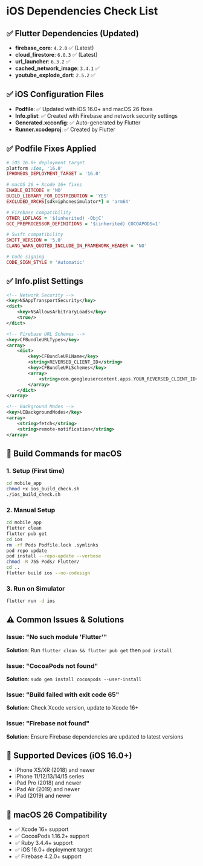 # iOS Dependencies Check List

## ✅ Flutter Dependencies (Updated)
- **firebase_core**: `4.2.0` ✅ (Latest)
- **cloud_firestore**: `6.0.3` ✅ (Latest)
- **url_launcher**: `6.3.2` ✅
- **cached_network_image**: `3.4.1` ✅
- **youtube_explode_dart**: `2.5.2` ✅

## ✅ iOS Configuration Files
- **Podfile**: ✅ Updated with iOS 16.0+ and macOS 26 fixes
- **Info.plist**: ✅ Created with Firebase and network security settings
- **Generated.xcconfig**: ✅ Auto-generated by Flutter
- **Runner.xcodeproj**: ✅ Created by Flutter

## ✅ Podfile Fixes Applied
```ruby
# iOS 16.0+ deployment target
platform :ios, '16.0'
IPHONEOS_DEPLOYMENT_TARGET = '16.0'

# macOS 26 + Xcode 16+ fixes
ENABLE_BITCODE = 'NO'
BUILD_LIBRARY_FOR_DISTRIBUTION = 'YES'
EXCLUDED_ARCHS[sdk=iphonesimulator*] = 'arm64'

# Firebase compatibility
OTHER_LDFLAGS = '$(inherited) -ObjC'
GCC_PREPROCESSOR_DEFINITIONS = '$(inherited) COCOAPODS=1'

# Swift compatibility
SWIFT_VERSION = '5.0'
CLANG_WARN_QUOTED_INCLUDE_IN_FRAMEWORK_HEADER = 'NO'

# Code signing
CODE_SIGN_STYLE = 'Automatic'
```

## ✅ Info.plist Settings
```xml
<!-- Network Security -->
<key>NSAppTransportSecurity</key>
<dict>
    <key>NSAllowsArbitraryLoads</key>
    <true/>
</dict>

<!-- Firebase URL Schemes -->
<key>CFBundleURLTypes</key>
<array>
    <dict>
        <key>CFBundleURLName</key>
        <string>REVERSED_CLIENT_ID</string>
        <key>CFBundleURLSchemes</key>
        <array>
            <string>com.googleusercontent.apps.YOUR_REVERSED_CLIENT_ID</string>
        </array>
    </dict>
</array>

<!-- Background Modes -->
<key>UIBackgroundModes</key>
<array>
    <string>fetch</string>
    <string>remote-notification</string>
</array>
```

## 🚀 Build Commands for macOS

### 1. Setup (First time)
```bash
cd mobile_app
chmod +x ios_build_check.sh
./ios_build_check.sh
```

### 2. Manual Setup
```bash
cd mobile_app
flutter clean
flutter pub get
cd ios
rm -rf Pods Podfile.lock .symlinks
pod repo update
pod install --repo-update --verbose
chmod -R 755 Pods/ Flutter/
cd ..
flutter build ios --no-codesign
```

### 3. Run on Simulator
```bash
flutter run -d ios
```

## ⚠️ Common Issues & Solutions

### Issue: "No such module 'Flutter'"
**Solution**: Run `flutter clean && flutter pub get` then `pod install`

### Issue: "CocoaPods not found"
**Solution**: `sudo gem install cocoapods --user-install`

### Issue: "Build failed with exit code 65"
**Solution**: Check Xcode version, update to Xcode 16+

### Issue: "Firebase not found"
**Solution**: Ensure Firebase dependencies are updated to latest versions

## 📱 Supported Devices (iOS 16.0+)
- iPhone XS/XR (2018) and newer
- iPhone 11/12/13/14/15 series
- iPad Pro (2018) and newer
- iPad Air (2019) and newer
- iPad (2019) and newer

## 🔧 macOS 26 Compatibility
- ✅ Xcode 16+ support
- ✅ CocoaPods 1.16.2+ support
- ✅ Ruby 3.4.4+ support
- ✅ iOS 16.0+ deployment target
- ✅ Firebase 4.2.0+ support
